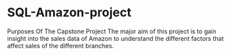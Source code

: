 # SQL-Amazon-project

Purposes Of The Capstone Project
The major aim of this project is to gain insight into the sales data of Amazon to understand the different factors that affect sales of the different branches.

